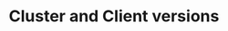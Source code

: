 ---
title: "Cluster and Client versions"
linkTitle: "Cluster and Client versions"
weight: 1
type: docs
description: >
    Print information about the Cluster and Client versions
---